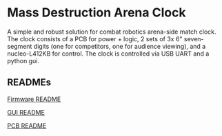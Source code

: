 # Mass Destruction Arena Clock

A simple and robust solution for combat robotics arena-side match clock. The clock consists of a PCB for power + logic, 2 sets of 3x 6" seven-segment digits (one for competitors, one for audience viewing), and a nucleo-L412KB for control. The clock is controlled via USB UART and a python gui.

## READMEs

[Firmware README](firmware/README.md)

[GUI README](gui/README.md)

[PCB README](pcb/README.md)
